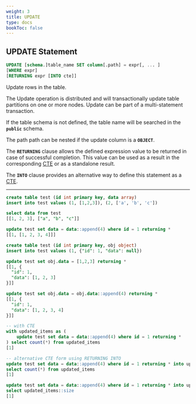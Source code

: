 ```yaml
---
weight: 3
title: UPDATE
type: docs
bookToc: false
---
```


## UPDATE Statement

```SQL
UPDATE [schema.]table_name SET column[.path] = expr[, ... ]
[WHERE expr]
[RETURNING expr [INTO cte]]
```

Update rows in the table.

The Update operation is distributed and will transactionally update table partitions on one or more nodes.
Update can be part of a multi-statement transaction.

If the table schema is not defined, the table name will be searched in the **`public`** schema.

The path path can be nested if the update column is a **`OBJECT`**.

The **`RETURNING`** clause allows the defined expression value to be returned in case of successful completion. This value can
be used as a result in the corresponding [CTE](/docs/sql/transactions/cte) or as a standalone result.

The **`INTO`** clause provides an alternative way to define this statement as a [CTE](/docs/sql/transactions/cte).

---

```SQL
create table test (id int primary key, data array)
insert into test values (1, [1,2,3]), (2, ['a', 'b', 'c'])

select data from test
[[1, 2, 3], ["a", "b", "c"]]

update test set data = data::append(4) where id = 1 returning *
[[1, [1, 2, 3, 4]]]
```

```SQL
create table test (id int primary key, obj object)
insert into test values (1, {"id": 1, "data": null})

update test set obj.data = [1,2,3] returning *
[[1, {
  "id": 1,
  "data": [1, 2, 3]
}]]

update test set obj.data = obj.data::append(4) returning *
[[1, {
  "id": 1,
  "data": [1, 2, 3, 4]
}]]
```

```SQL
-- with CTE
with updated_items as (
    update test set data = data::append(4) where id = 1 returning *
) select count(*) from updated_items
[1]

-- alternative CTE form using RETURNING INTO
update test set data = data::append(4) where id = 1 returning * into updated_items;
select count(*) from updated_items
[1]

update test set data = data::append(4) where id = 1 returning * into updated_items;
select updated_items::size
[1]
```
